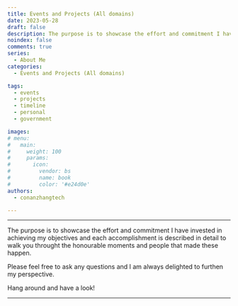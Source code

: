 ```yaml
---
title: Events and Projects (All domains)
date: 2023-05-28
draft: false
description: The purpose is to showcase the effort and commitment I have invested in achieving my objectives and each accomplishment is described in detail to walk you throught the honourable moments and people that made these happen.
noindex: false
comments: true
series:
  - About Me
categories:
  - Events and Projects (All domains)

tags:
  - events
  - projects
  - timeline
  - personal
  - government

images:
# menu:
#   main:
#     weight: 100
#     params:
#       icon:
#         vendor: bs
#         name: book
#         color: '#e24d0e'
authors:
  - conanzhangtech

---
```


---

The purpose is to showcase the effort and commitment I have invested in achieving my objectives and each accomplishment is described in detail to walk you throught the honourable moments and people that made these happen.

Please feel free to ask any questions and I am always delighted to furthen my perspective.

Hang around and have a look!

---